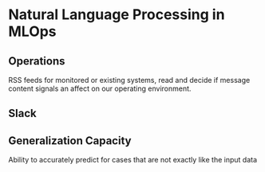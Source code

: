# Natural Language Processing in MLOps

## Operations
RSS feeds for monitored or existing systems, read and decide if message content signals an affect on our operating environment. 


## Slack



## Generalization Capacity
Ability to accurately predict for cases that are not exactly like the input data 
